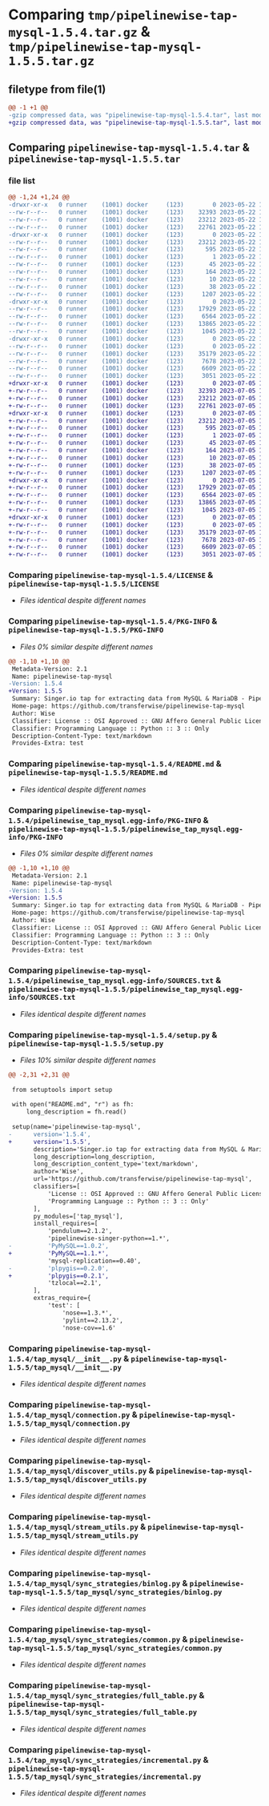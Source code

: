 # Comparing `tmp/pipelinewise-tap-mysql-1.5.4.tar.gz` & `tmp/pipelinewise-tap-mysql-1.5.5.tar.gz`

## filetype from file(1)

```diff
@@ -1 +1 @@
-gzip compressed data, was "pipelinewise-tap-mysql-1.5.4.tar", last modified: Mon May 22 15:06:18 2023, max compression
+gzip compressed data, was "pipelinewise-tap-mysql-1.5.5.tar", last modified: Wed Jul  5 10:04:32 2023, max compression
```

## Comparing `pipelinewise-tap-mysql-1.5.4.tar` & `pipelinewise-tap-mysql-1.5.5.tar`

### file list

```diff
@@ -1,24 +1,24 @@
-drwxr-xr-x   0 runner    (1001) docker     (123)        0 2023-05-22 15:06:18.202822 pipelinewise-tap-mysql-1.5.4/
--rw-r--r--   0 runner    (1001) docker     (123)    32393 2023-05-22 15:06:02.000000 pipelinewise-tap-mysql-1.5.4/LICENSE
--rw-r--r--   0 runner    (1001) docker     (123)    23212 2023-05-22 15:06:18.202822 pipelinewise-tap-mysql-1.5.4/PKG-INFO
--rw-r--r--   0 runner    (1001) docker     (123)    22761 2023-05-22 15:06:02.000000 pipelinewise-tap-mysql-1.5.4/README.md
-drwxr-xr-x   0 runner    (1001) docker     (123)        0 2023-05-22 15:06:18.202822 pipelinewise-tap-mysql-1.5.4/pipelinewise_tap_mysql.egg-info/
--rw-r--r--   0 runner    (1001) docker     (123)    23212 2023-05-22 15:06:18.000000 pipelinewise-tap-mysql-1.5.4/pipelinewise_tap_mysql.egg-info/PKG-INFO
--rw-r--r--   0 runner    (1001) docker     (123)      595 2023-05-22 15:06:18.000000 pipelinewise-tap-mysql-1.5.4/pipelinewise_tap_mysql.egg-info/SOURCES.txt
--rw-r--r--   0 runner    (1001) docker     (123)        1 2023-05-22 15:06:18.000000 pipelinewise-tap-mysql-1.5.4/pipelinewise_tap_mysql.egg-info/dependency_links.txt
--rw-r--r--   0 runner    (1001) docker     (123)       45 2023-05-22 15:06:18.000000 pipelinewise-tap-mysql-1.5.4/pipelinewise_tap_mysql.egg-info/entry_points.txt
--rw-r--r--   0 runner    (1001) docker     (123)      164 2023-05-22 15:06:18.000000 pipelinewise-tap-mysql-1.5.4/pipelinewise_tap_mysql.egg-info/requires.txt
--rw-r--r--   0 runner    (1001) docker     (123)       10 2023-05-22 15:06:18.000000 pipelinewise-tap-mysql-1.5.4/pipelinewise_tap_mysql.egg-info/top_level.txt
--rw-r--r--   0 runner    (1001) docker     (123)       38 2023-05-22 15:06:18.202822 pipelinewise-tap-mysql-1.5.4/setup.cfg
--rw-r--r--   0 runner    (1001) docker     (123)     1207 2023-05-22 15:06:02.000000 pipelinewise-tap-mysql-1.5.4/setup.py
-drwxr-xr-x   0 runner    (1001) docker     (123)        0 2023-05-22 15:06:18.202822 pipelinewise-tap-mysql-1.5.4/tap_mysql/
--rw-r--r--   0 runner    (1001) docker     (123)    17929 2023-05-22 15:06:02.000000 pipelinewise-tap-mysql-1.5.4/tap_mysql/__init__.py
--rw-r--r--   0 runner    (1001) docker     (123)     6564 2023-05-22 15:06:02.000000 pipelinewise-tap-mysql-1.5.4/tap_mysql/connection.py
--rw-r--r--   0 runner    (1001) docker     (123)    13865 2023-05-22 15:06:02.000000 pipelinewise-tap-mysql-1.5.4/tap_mysql/discover_utils.py
--rw-r--r--   0 runner    (1001) docker     (123)     1045 2023-05-22 15:06:02.000000 pipelinewise-tap-mysql-1.5.4/tap_mysql/stream_utils.py
-drwxr-xr-x   0 runner    (1001) docker     (123)        0 2023-05-22 15:06:18.202822 pipelinewise-tap-mysql-1.5.4/tap_mysql/sync_strategies/
--rw-r--r--   0 runner    (1001) docker     (123)        0 2023-05-22 15:06:02.000000 pipelinewise-tap-mysql-1.5.4/tap_mysql/sync_strategies/__init__.py
--rw-r--r--   0 runner    (1001) docker     (123)    35179 2023-05-22 15:06:02.000000 pipelinewise-tap-mysql-1.5.4/tap_mysql/sync_strategies/binlog.py
--rw-r--r--   0 runner    (1001) docker     (123)     7678 2023-05-22 15:06:02.000000 pipelinewise-tap-mysql-1.5.4/tap_mysql/sync_strategies/common.py
--rw-r--r--   0 runner    (1001) docker     (123)     6609 2023-05-22 15:06:02.000000 pipelinewise-tap-mysql-1.5.4/tap_mysql/sync_strategies/full_table.py
--rw-r--r--   0 runner    (1001) docker     (123)     3051 2023-05-22 15:06:02.000000 pipelinewise-tap-mysql-1.5.4/tap_mysql/sync_strategies/incremental.py
+drwxr-xr-x   0 runner    (1001) docker     (123)        0 2023-07-05 10:04:32.012774 pipelinewise-tap-mysql-1.5.5/
+-rw-r--r--   0 runner    (1001) docker     (123)    32393 2023-07-05 10:04:23.000000 pipelinewise-tap-mysql-1.5.5/LICENSE
+-rw-r--r--   0 runner    (1001) docker     (123)    23212 2023-07-05 10:04:32.012774 pipelinewise-tap-mysql-1.5.5/PKG-INFO
+-rw-r--r--   0 runner    (1001) docker     (123)    22761 2023-07-05 10:04:23.000000 pipelinewise-tap-mysql-1.5.5/README.md
+drwxr-xr-x   0 runner    (1001) docker     (123)        0 2023-07-05 10:04:32.008774 pipelinewise-tap-mysql-1.5.5/pipelinewise_tap_mysql.egg-info/
+-rw-r--r--   0 runner    (1001) docker     (123)    23212 2023-07-05 10:04:31.000000 pipelinewise-tap-mysql-1.5.5/pipelinewise_tap_mysql.egg-info/PKG-INFO
+-rw-r--r--   0 runner    (1001) docker     (123)      595 2023-07-05 10:04:31.000000 pipelinewise-tap-mysql-1.5.5/pipelinewise_tap_mysql.egg-info/SOURCES.txt
+-rw-r--r--   0 runner    (1001) docker     (123)        1 2023-07-05 10:04:31.000000 pipelinewise-tap-mysql-1.5.5/pipelinewise_tap_mysql.egg-info/dependency_links.txt
+-rw-r--r--   0 runner    (1001) docker     (123)       45 2023-07-05 10:04:31.000000 pipelinewise-tap-mysql-1.5.5/pipelinewise_tap_mysql.egg-info/entry_points.txt
+-rw-r--r--   0 runner    (1001) docker     (123)      164 2023-07-05 10:04:31.000000 pipelinewise-tap-mysql-1.5.5/pipelinewise_tap_mysql.egg-info/requires.txt
+-rw-r--r--   0 runner    (1001) docker     (123)       10 2023-07-05 10:04:31.000000 pipelinewise-tap-mysql-1.5.5/pipelinewise_tap_mysql.egg-info/top_level.txt
+-rw-r--r--   0 runner    (1001) docker     (123)       38 2023-07-05 10:04:32.012774 pipelinewise-tap-mysql-1.5.5/setup.cfg
+-rw-r--r--   0 runner    (1001) docker     (123)     1207 2023-07-05 10:04:23.000000 pipelinewise-tap-mysql-1.5.5/setup.py
+drwxr-xr-x   0 runner    (1001) docker     (123)        0 2023-07-05 10:04:32.008774 pipelinewise-tap-mysql-1.5.5/tap_mysql/
+-rw-r--r--   0 runner    (1001) docker     (123)    17929 2023-07-05 10:04:23.000000 pipelinewise-tap-mysql-1.5.5/tap_mysql/__init__.py
+-rw-r--r--   0 runner    (1001) docker     (123)     6564 2023-07-05 10:04:23.000000 pipelinewise-tap-mysql-1.5.5/tap_mysql/connection.py
+-rw-r--r--   0 runner    (1001) docker     (123)    13865 2023-07-05 10:04:23.000000 pipelinewise-tap-mysql-1.5.5/tap_mysql/discover_utils.py
+-rw-r--r--   0 runner    (1001) docker     (123)     1045 2023-07-05 10:04:23.000000 pipelinewise-tap-mysql-1.5.5/tap_mysql/stream_utils.py
+drwxr-xr-x   0 runner    (1001) docker     (123)        0 2023-07-05 10:04:32.012774 pipelinewise-tap-mysql-1.5.5/tap_mysql/sync_strategies/
+-rw-r--r--   0 runner    (1001) docker     (123)        0 2023-07-05 10:04:23.000000 pipelinewise-tap-mysql-1.5.5/tap_mysql/sync_strategies/__init__.py
+-rw-r--r--   0 runner    (1001) docker     (123)    35179 2023-07-05 10:04:23.000000 pipelinewise-tap-mysql-1.5.5/tap_mysql/sync_strategies/binlog.py
+-rw-r--r--   0 runner    (1001) docker     (123)     7678 2023-07-05 10:04:23.000000 pipelinewise-tap-mysql-1.5.5/tap_mysql/sync_strategies/common.py
+-rw-r--r--   0 runner    (1001) docker     (123)     6609 2023-07-05 10:04:23.000000 pipelinewise-tap-mysql-1.5.5/tap_mysql/sync_strategies/full_table.py
+-rw-r--r--   0 runner    (1001) docker     (123)     3051 2023-07-05 10:04:23.000000 pipelinewise-tap-mysql-1.5.5/tap_mysql/sync_strategies/incremental.py
```

### Comparing `pipelinewise-tap-mysql-1.5.4/LICENSE` & `pipelinewise-tap-mysql-1.5.5/LICENSE`

 * *Files identical despite different names*

### Comparing `pipelinewise-tap-mysql-1.5.4/PKG-INFO` & `pipelinewise-tap-mysql-1.5.5/PKG-INFO`

 * *Files 0% similar despite different names*

```diff
@@ -1,10 +1,10 @@
 Metadata-Version: 2.1
 Name: pipelinewise-tap-mysql
-Version: 1.5.4
+Version: 1.5.5
 Summary: Singer.io tap for extracting data from MySQL & MariaDB - PipelineWise compatible
 Home-page: https://github.com/transferwise/pipelinewise-tap-mysql
 Author: Wise
 Classifier: License :: OSI Approved :: GNU Affero General Public License v3
 Classifier: Programming Language :: Python :: 3 :: Only
 Description-Content-Type: text/markdown
 Provides-Extra: test
```

### Comparing `pipelinewise-tap-mysql-1.5.4/README.md` & `pipelinewise-tap-mysql-1.5.5/README.md`

 * *Files identical despite different names*

### Comparing `pipelinewise-tap-mysql-1.5.4/pipelinewise_tap_mysql.egg-info/PKG-INFO` & `pipelinewise-tap-mysql-1.5.5/pipelinewise_tap_mysql.egg-info/PKG-INFO`

 * *Files 0% similar despite different names*

```diff
@@ -1,10 +1,10 @@
 Metadata-Version: 2.1
 Name: pipelinewise-tap-mysql
-Version: 1.5.4
+Version: 1.5.5
 Summary: Singer.io tap for extracting data from MySQL & MariaDB - PipelineWise compatible
 Home-page: https://github.com/transferwise/pipelinewise-tap-mysql
 Author: Wise
 Classifier: License :: OSI Approved :: GNU Affero General Public License v3
 Classifier: Programming Language :: Python :: 3 :: Only
 Description-Content-Type: text/markdown
 Provides-Extra: test
```

### Comparing `pipelinewise-tap-mysql-1.5.4/pipelinewise_tap_mysql.egg-info/SOURCES.txt` & `pipelinewise-tap-mysql-1.5.5/pipelinewise_tap_mysql.egg-info/SOURCES.txt`

 * *Files identical despite different names*

### Comparing `pipelinewise-tap-mysql-1.5.4/setup.py` & `pipelinewise-tap-mysql-1.5.5/setup.py`

 * *Files 10% similar despite different names*

```diff
@@ -2,31 +2,31 @@
 
 from setuptools import setup
 
 with open("README.md", "r") as fh:
     long_description = fh.read()
 
 setup(name='pipelinewise-tap-mysql',
-      version='1.5.4',
+      version='1.5.5',
       description='Singer.io tap for extracting data from MySQL & MariaDB - PipelineWise compatible',
       long_description=long_description,
       long_description_content_type='text/markdown',
       author='Wise',
       url='https://github.com/transferwise/pipelinewise-tap-mysql',
       classifiers=[
           'License :: OSI Approved :: GNU Affero General Public License v3',
           'Programming Language :: Python :: 3 :: Only'
       ],
       py_modules=['tap_mysql'],
       install_requires=[
           'pendulum==2.1.2',
           'pipelinewise-singer-python==1.*',
-          'PyMySQL==1.0.2',
+          'PyMySQL==1.1.*',
           'mysql-replication==0.40',
-          'plpygis==0.2.0',
+          'plpygis==0.2.1',
           'tzlocal==2.1',
       ],
       extras_require={
           'test': [
               'nose==1.3.*',
               'pylint==2.13.2',
               'nose-cov==1.6'
```

### Comparing `pipelinewise-tap-mysql-1.5.4/tap_mysql/__init__.py` & `pipelinewise-tap-mysql-1.5.5/tap_mysql/__init__.py`

 * *Files identical despite different names*

### Comparing `pipelinewise-tap-mysql-1.5.4/tap_mysql/connection.py` & `pipelinewise-tap-mysql-1.5.5/tap_mysql/connection.py`

 * *Files identical despite different names*

### Comparing `pipelinewise-tap-mysql-1.5.4/tap_mysql/discover_utils.py` & `pipelinewise-tap-mysql-1.5.5/tap_mysql/discover_utils.py`

 * *Files identical despite different names*

### Comparing `pipelinewise-tap-mysql-1.5.4/tap_mysql/stream_utils.py` & `pipelinewise-tap-mysql-1.5.5/tap_mysql/stream_utils.py`

 * *Files identical despite different names*

### Comparing `pipelinewise-tap-mysql-1.5.4/tap_mysql/sync_strategies/binlog.py` & `pipelinewise-tap-mysql-1.5.5/tap_mysql/sync_strategies/binlog.py`

 * *Files identical despite different names*

### Comparing `pipelinewise-tap-mysql-1.5.4/tap_mysql/sync_strategies/common.py` & `pipelinewise-tap-mysql-1.5.5/tap_mysql/sync_strategies/common.py`

 * *Files identical despite different names*

### Comparing `pipelinewise-tap-mysql-1.5.4/tap_mysql/sync_strategies/full_table.py` & `pipelinewise-tap-mysql-1.5.5/tap_mysql/sync_strategies/full_table.py`

 * *Files identical despite different names*

### Comparing `pipelinewise-tap-mysql-1.5.4/tap_mysql/sync_strategies/incremental.py` & `pipelinewise-tap-mysql-1.5.5/tap_mysql/sync_strategies/incremental.py`

 * *Files identical despite different names*

